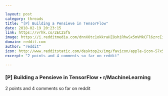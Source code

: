```yaml
---

layout: post
category: threads
title: "[P] Building a Pensieve in TensorFlow"
date: 2018-02-19 20:23:15
link: https://vrhk.co/2EC2SfG
image: https://i.redditmedia.com/dnnXOtc1okkraHZ8shiRhwSx5mVMkCFl6zrcEiTvZIE.jpg?w=320&s=9cde2a1f991be78bc8eb3477afff02c8
domain: reddit.com
author: "reddit"
icon: http://www.redditstatic.com/desktop2x/img/favicon/apple-icon-57x57.png
excerpt: "2 points and 4 comments so far on reddit"

---
```


### [P] Building a Pensieve in TensorFlow • r/MachineLearning

2 points and 4 comments so far on reddit